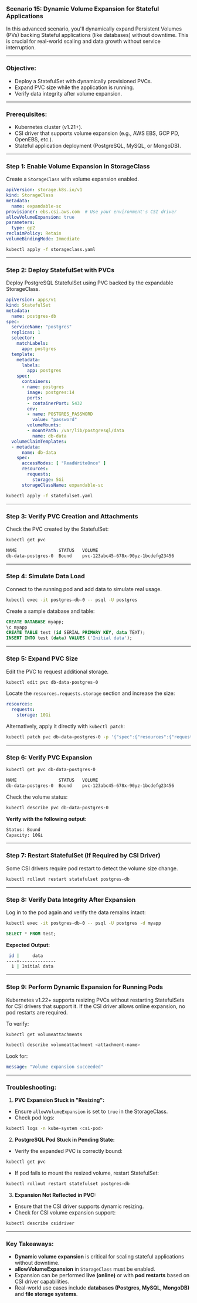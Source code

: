 ### **Scenario 15: Dynamic Volume Expansion for Stateful Applications**  

In this advanced scenario, you'll dynamically expand Persistent Volumes (PVs) backing Stateful applications (like databases) without downtime. This is crucial for real-world scaling and data growth without service interruption.  

---

### **Objective:**  
- Deploy a StatefulSet with dynamically provisioned PVCs.  
- Expand PVC size while the application is running.  
- Verify data integrity after volume expansion.  

---

### **Prerequisites:**  
- Kubernetes cluster (v1.21+).  
- CSI driver that supports volume expansion (e.g., AWS EBS, GCP PD, OpenEBS, etc.).  
- Stateful application deployment (PostgreSQL, MySQL, or MongoDB).  

---

### **Step 1: Enable Volume Expansion in StorageClass**  

Create a `StorageClass` with volume expansion enabled.  
```yaml
apiVersion: storage.k8s.io/v1
kind: StorageClass
metadata:
  name: expandable-sc
provisioner: ebs.csi.aws.com  # Use your environment's CSI driver
allowVolumeExpansion: true
parameters:
  type: gp2
reclaimPolicy: Retain
volumeBindingMode: Immediate
```  
```bash
kubectl apply -f storageclass.yaml
```  
---

### **Step 2: Deploy StatefulSet with PVCs**  

Deploy PostgreSQL StatefulSet using PVC backed by the expandable StorageClass.  

```yaml
apiVersion: apps/v1
kind: StatefulSet
metadata:
  name: postgres-db
spec:
  serviceName: "postgres"
  replicas: 1
  selector:
    matchLabels:
      app: postgres
  template:
    metadata:
      labels:
        app: postgres
    spec:
      containers:
      - name: postgres
        image: postgres:14
        ports:
        - containerPort: 5432
        env:
        - name: POSTGRES_PASSWORD
          value: "password"
        volumeMounts:
        - mountPath: /var/lib/postgresql/data
          name: db-data
  volumeClaimTemplates:
  - metadata:
      name: db-data
    spec:
      accessModes: [ "ReadWriteOnce" ]
      resources:
        requests:
          storage: 5Gi
      storageClassName: expandable-sc
```  
```bash
kubectl apply -f statefulset.yaml
```  

---

### **Step 3: Verify PVC Creation and Attachments**  

Check the PVC created by the StatefulSet:  
```bash
kubectl get pvc
```  
```bash
NAME                STATUS   VOLUME                                     CAPACITY   ACCESS MODES   STORAGECLASS     AGE
db-data-postgres-0  Bound    pvc-123abc45-678x-90yz-1bcdefg23456        5Gi        RWO            expandable-sc    1m
```  

---

### **Step 4: Simulate Data Load**  

Connect to the running pod and add data to simulate real usage.  
```bash
kubectl exec -it postgres-db-0 -- psql -U postgres
```  
Create a sample database and table:  
```sql
CREATE DATABASE myapp;
\c myapp
CREATE TABLE test (id SERIAL PRIMARY KEY, data TEXT);
INSERT INTO test (data) VALUES ('Initial data');
```  

---

### **Step 5: Expand PVC Size**  

Edit the PVC to request additional storage.  
```bash
kubectl edit pvc db-data-postgres-0
```  
Locate the `resources.requests.storage` section and increase the size:  
```yaml
resources:
  requests:
    storage: 10Gi
```  

Alternatively, apply it directly with `kubectl patch`:  
```bash
kubectl patch pvc db-data-postgres-0 -p '{"spec":{"resources":{"requests":{"storage":"10Gi"}}}}'
```  

---

### **Step 6: Verify PVC Expansion**  

```bash
kubectl get pvc db-data-postgres-0
```  
```bash
NAME                STATUS   VOLUME                                     CAPACITY   ACCESS MODES   STORAGECLASS     AGE
db-data-postgres-0  Bound    pvc-123abc45-678x-90yz-1bcdefg23456        10Gi       RWO            expandable-sc    5m
```  

Check the volume status:  
```bash
kubectl describe pvc db-data-postgres-0
```  

**Verify with the following output:**  
```bash
Status: Bound
Capacity: 10Gi
```  

---

### **Step 7: Restart StatefulSet (If Required by CSI Driver)**  

Some CSI drivers require pod restart to detect the volume size change.  
```bash
kubectl rollout restart statefulset postgres-db
```  

---

### **Step 8: Verify Data Integrity After Expansion**  

Log in to the pod again and verify the data remains intact:  
```bash
kubectl exec -it postgres-db-0 -- psql -U postgres -d myapp
```  
```sql
SELECT * FROM test;
```  
**Expected Output:**  
```bash
 id |     data      
----+--------------
  1 | Initial data
```  

---

### **Step 9: Perform Dynamic Expansion for Running Pods**  

Kubernetes v1.22+ supports resizing PVCs without restarting StatefulSets for CSI drivers that support it. If the CSI driver allows online expansion, no pod restarts are required.  

To verify:  
```bash
kubectl get volumeattachments
```  
```bash
kubectl describe volumeattachment <attachment-name>
```  

Look for:  
```yaml
message: "Volume expansion succeeded"
```  

---

### **Troubleshooting:**  

1. **PVC Expansion Stuck in "Resizing":**  
- Ensure `allowVolumeExpansion` is set to `true` in the StorageClass.  
- Check pod logs:  
```bash
kubectl logs -n kube-system <csi-pod>
```  

2. **PostgreSQL Pod Stuck in Pending State:**  
- Verify the expanded PVC is correctly bound:  
```bash
kubectl get pvc
```  
- If pod fails to mount the resized volume, restart StatefulSet:  
```bash
kubectl rollout restart statefulset postgres-db
```  

3. **Expansion Not Reflected in PVC:**  
- Ensure that the CSI driver supports dynamic resizing.  
- Check for CSI volume expansion support:  
```bash
kubectl describe csidriver
```  

---

### **Key Takeaways:**  
- **Dynamic volume expansion** is critical for scaling stateful applications without downtime.  
- **allowVolumeExpansion** in `StorageClass` must be enabled.  
- Expansion can be performed **live (online)** or with **pod restarts** based on CSI driver capabilities.  
- Real-world use cases include **databases (Postgres, MySQL, MongoDB)** and **file storage systems**.  
